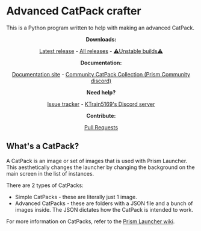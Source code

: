 # Advanced CatPack crafter

This is a Python program written to help with making an advanced CatPack.

<div align="center">
    <b>Downloads:</b>
    <p>
        <a href="https://github.com/KTrain5169/CatPackMaker/releases/latest">Latest release</a>
        -
        <a href="https://github.com/KTrain5169/CatPackMaker/releases/">All releases</a>
        -
        <a href="https://github.com/KTrain5169/CatPackMaker/actions">⚠️Unstable builds⚠️</a>
    </p>
    <b>Documentation:</b>
    <p>
        <a href="https://github.com/KTrain5169/CatPackMaker/wiki">Documentation site</a>
        -
        <a href="https://discord.com/channels/1031648380885147709/1278732669525561486">Community CatPack Collection (Prism Community discord)</a>
    </p>
    <b>Need help?</b>
    <p>
        <a href="https://github.com/KTrain5169/CatPackMaker/issues">Issue tracker</a>
        -
        <a href="https://discord.gg/G6YvWhctjk">KTrain5169's Discord server</a>
    </p>
    <b>Contribute:</b>
    <p>
        <a href="https://github.com/KTrain5169/CatPackMaker/pulls">Pull Requests</a>
    </p>
</div>

## What's a CatPack?

A CatPack is an image or set of images that is used with Prism Launcher. This aesthetically changes the launcher by changing the background on the main screen in the list of instances.

There are 2 types of CatPacks:

- Simple CatPacks - these are literally just 1 image.
- Advanced CatPacks - these are folders with a JSON file and a bunch of images inside. The JSON dictates how the CatPack is intended to work.

For more information on CatPacks, refer to the [Prism Launcher wiki](https://prismlauncher.org/wiki/getting-started/catpacks/).

